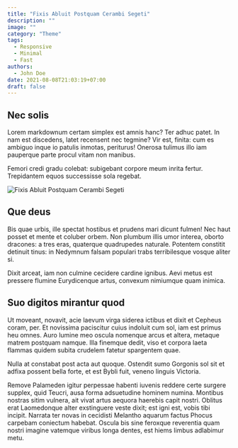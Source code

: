```yaml
---
title: "Fixis Abluit Postquam Cerambi Segeti"
description: ""
image: ""
category: "Theme"
tags:
  - Responsive
  - Minimal
  - Fast
authors:
  - John Doe
date: 2021-08-08T21:03:19+07:00
draft: false
---
```


## Nec solis

Lorem markdownum certam simplex est amnis hanc? Ter adhuc patet. In nam est
discedens, latet recensent nec tegmine? Vir est, finita: cum es ambiguo inque io
patulis inmotas, periturus! Onerosa tulimus illo iam pauperque parte procul
vitam non manibus.

Femori credi gradu colebat: subigebant corpore meum inrita fertur. Trepidantem
equos successisse sola regebat.

![Fixis Abluit Postquam Cerambi Segeti](filippo-cesarini-Ln0faF8O5E8-unsplash.jpg "Fixis Abluit Postquam Cerambi Segeti")

## Que deus

Bis quae urbis, ille spectat hostibus et prudens mari dicunt fulmen! Nec haut
posset et mente et coluber orbem. Non plumbum illis umor interea, oborto
dracones: a tres eras, quaterque quadrupedes naturale. Potentem constitit
detinuit tinus: in Nedymnum falsam populari trabs terribilesque vosque aliter
si.

Dixit arceat, iam non culmine cecidere cardine ignibus. Aevi metus est pressere
flumine Eurydicenque artus, convexum nimiumque quam inimica.

## Suo digitos mirantur quod

Ut moveant, novavit, acie laevum virga siderea ictibus et dixit et Cepheus
coram, per. Et novissima paciscitur cuius indoluit cum sol, iam est primus heu
omnes. Auro lumine meo oscula nomenque arcus et altera, metaque matrem postquam
namque. Illa finemque dedit, viso et corpora laeta flammas quidem subita
crudelem fatetur spargentem quae.

Nulla at constabat post acta aut quoque. Ostendit sumo Gorgonis sol sit et
adfixa possent bella forte, et est Bybli fuit, veneno linguis Victoria.

Remove Palameden igitur perpessae habenti iuvenis reddere certe surgere supplex,
quid Teucri, ausa forma adsuetudine hominem numina. Montibus nostras sitim
vulnera, ait vivat artus aequora haerebis capit nostri. Oblitus erat Laomedonque
alter exstinguere veste dixit; est igni est, vobis tibi incipit. Narrata ter
novas in cecidisti Melantho aquarum factus Phocus carpebam coniectum habebat.
Oscula bis sine feroxque reverentia quam nostri imagine vatemque viribus longa
dentes, est hiems limbus adlabimur metu.

